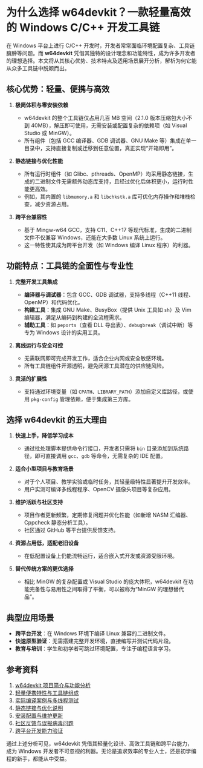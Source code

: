 # 为什么选择 w64devkit？一款轻量高效的 Windows C/C++ 开发工具链

在 Windows 平台上进行 C/C++ 开发时，开发者常常面临环境配置复杂、工具链臃肿等问题。而 **w64devkit** 凭借其独特的设计理念和功能特性，成为许多开发者的理想选择。本文将从其核心优势、技术特点及适用场景展开分析，解析为何它能从众多工具链中脱颖而出。

## 核心优势：轻量、便携与高效

1. **极简体积与零安装依赖**
   - w64devkit 的整个工具链仅占用几百 MB 空间（2.1.0 版本压缩包大小不到 40MB），解压即可使用，无需安装或配置复杂的依赖项（如 Visual Studio 或 MinGW）。
   - 所有组件（包括 GCC 编译器、GDB 调试器、GNU Make 等）集成在单一目录中，支持直接复制或迁移到任意位置，真正实现“开箱即用”。

2. **静态链接与优化性能**
   - 所有运行时组件（如 Glibc、pthreads、OpenMP）均采用静态链接，生成的二进制文件无需额外动态库支持，且经过优化后体积更小，运行时性能更高效。
   - 例如，其内置的 `libmemory.a` 和 `libchkstk.a` 库可优化内存操作和堆栈检查，减少资源占用。

3. **跨平台兼容性**
   - 基于 Mingw-w64 GCC，支持 C11、C++17 等现代标准，生成的二进制文件不仅兼容 Windows，还能在大多数 Linux 系统上运行。
   - 这一特性使其成为跨平台开发（如 Windows 编译 Linux 程序）的利器。

## 功能特点：工具链的全面性与专业性

1. **完整开发工具集成**
   - **编译器与调试器**：包含 GCC、GDB 调试器，支持多线程（C++11 线程、OpenMP）和代码优化。
   - **构建工具**：集成 GNU Make、BusyBox（提供 Unix 工具如 `sh`）及 Vim 编辑器，满足从编码到构建的全流程需求。
   - **辅助工具**：如 `peports`（查看 DLL 导出表）、`debugbreak`（调试中断）等专为 Windows 设计的实用工具。

2. **离线运行与安全可控**
   - 无需联网即可完成开发工作，适合企业内网或安全敏感环境。
   - 所有工具链组件开源透明，避免闭源工具潜在的供应链风险。

3. **灵活的扩展性**
   - 支持通过环境变量（如 `CPATH`、`LIBRARY_PATH`）添加自定义库路径，或使用 `pkg-config` 管理依赖，便于集成第三方库。

## 选择 w64devkit 的五大理由

1. **快速上手，降低学习成本**
   - 通过批处理脚本提供命令行接口，开发者只需将 `bin` 目录添加到系统路径，即可直接调用 `gcc`、`gdb` 等命令，无需复杂的 IDE 配置。

2. **适合小型项目与教育场景**
   - 对于个人项目、教学实验或临时任务，其轻量级特性显著提升开发效率。
   - 用户实测可编译多线程程序、OpenCV 摄像头项目等复杂应用。

3. **维护活跃与社区支持**
   - 项目作者更新频繁，定期修复问题并优化性能（如新增 NASM 汇编器、Cppcheck 静态分析工具）。
   - 社区通过 GitHub 等平台提供反馈支持。

4. **资源占用低，适配老旧设备**
   - 在低配置设备上仍能流畅运行，适合嵌入式开发或资源受限环境。

5. **替代传统方案的更优选择**
   - 相比 MinGW 的复杂配置或 Visual Studio 的庞大体积，w64devkit 在功能完备性与易用性之间取得了平衡，可以被称为“MinGW 的理想替代品”。

## 典型应用场景

- **跨平台开发**：在 Windows 环境下编译 Linux 兼容的二进制文件。
- **快速原型验证**：无需搭建完整开发环境，直接编写并测试代码片段。
- **教育与培训**：学生和初学者可跳过环境配置，专注于编程语言学习。

## 参考资料

1. [w64devkit 项目简介与功能分析](https://www.cnblogs.com/SunshineWeather/p/18418069)
2. [轻量便携特性与工具链组成](https://blog.mozhongzhou.cn/%E8%BD%BB%E9%87%8F%E4%BE%BF%E6%90%BA%E7%9A%84-windows-%E5%BC%80%E5%8F%91%E5%B7%A5%E5%85%B7%E5%8C%85%EF%BC%9Aw64devkit/)
3. [实际编译案例与多线程测试](https://blog.csdn.net/NVG_Haru/article/details/130039212)
4. [静态链接与优化说明](https://blog.csdn.net/gitblog_09806/article/details/143413098)
5. [安装配置与维护更新](https://blog.csdn.net/gitblog_09637/article/details/142231875)
6. [社区反馈与误报病毒问题](https://www.52pojie.cn/thread-1962073-1-26.html)
7. [跨平台开发能力验证](https://www.bilibili.com/read/cv34620367)

通过上述分析可见，w64devkit 凭借其轻量化设计、高效工具链和跨平台能力，成为 Windows 开发者不可忽视的利器。无论是追求效率的专业人士，还是初学编程的新手，都能从中受益。